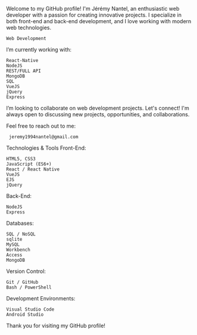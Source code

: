 Welcome to my GitHub profile! I'm Jérémy Nantel, an enthusiastic web developer with a passion for creating innovative projects. I specialize in both front-end and back-end development, and I love working with modern web technologies.


    Web Development

I’m currently working with:

    React-Native
    NodeJS
    REST/FULL API
    MongoDB
    SQL
    VueJS
    jQuery
    Express


I’m looking to collaborate on web development projects. Let's connect! I'm always open to discussing new projects, opportunities, and collaborations.


Feel free to reach out to me:

     jeremy1994nantel@gmail.com

Technologies & Tools
 Front-End:

    HTML5, CSS3
    JavaScript (ES6+)
    React / React Native
    VueJS
    EJS
    jQuery

   Back-End:

    NodeJS
    Express

Databases:

    SQL / NoSQL
    sqlite
    MySQL
    Workbench
    Access
    MongoDB

Version Control:

    Git / GitHub
    Bash / PowerShell

Development Environments:

    Visual Studio Code
    Android Studio

 Thank you for visiting my GitHub profile! 
